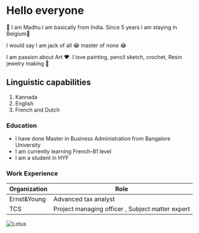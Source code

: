 # Hello everyone

:sparkling_heart: I am Madhu.I am basically from India. Since 5 years I am staying in Belgium:sparkling_heart:

I would say I am jack of all :joy: master of none :joy:

I am passion about Art :heart:. I love painting, pencil sketch, crochet, Resin jewelry
making :revolving_hearts:

## Linguistic capabilities

1. Kannada
2. English
3. French and Dutch

### Education

- I have done Master in Business Administration from Bangalore University
- I am currently learning French-B1 level
- I am a student in HYF

### Work Experience

| Organization | Role                                             |
| ------------ | ------------------------------------------------ |
| Ernst&Young  | Advanced tax analyst                             |
| TCS          | Project managing officer , Subject matter expert |

![ Lotus](https://upload.wikimedia.org/wikipedia/commons/e/ed/Sacred_lotus_Nelumbo_nucifera.jpg)
